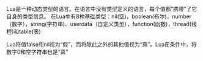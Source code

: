 Lua是一种动态类型的语言。在语言中没有类型定义的语言，每个值都“携带”了它自身的类型信息。
在Lua中有8种基础类型：nil(空)，boolean(布尔)，number（数字），string(字符串)、userdata（自定义类型），function(函数)，thread(线程)和table(表)

Lua将值false和nil视为“假”，而将除此之外的其他值视为“真”。Lua在条件中，将数字0和空字符串也是“真”